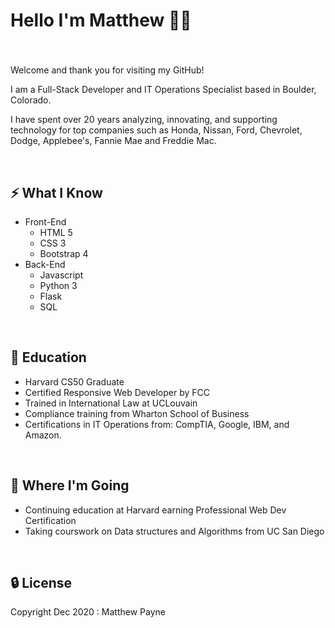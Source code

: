 
# Hello I'm Matthew 🙋‍♂️ 
### 

<br>

Welcome and thank you for visiting my GitHub! 

I am a Full-Stack Developer and IT Operations Specialist based in Boulder, Colorado.

I have spent over 20 years analyzing, innovating, and supporting technology for top companies such as Honda, Nissan, Ford, Chevrolet, Dodge, Applebee's, Fannie Mae and Freddie Mac.



<br>

## ⚡ What I Know
- Front-End
    - HTML 5
    - CSS 3
    - Bootstrap 4
- Back-End
    - Javascript
    - Python 3
    - Flask
    - SQL

<br>

## 📜 Education
- Harvard CS50 Graduate
- Certified Responsive Web Developer by FCC
- Trained in International Law at UCLouvain
- Compliance training from Wharton School of Business
- Certifications in IT Operations from: CompTIA, Google, IBM, and Amazon.

<br>

## 🚀 Where I'm Going
- Continuing education at Harvard earning Professional Web Dev Certification
- Taking courswork on Data structures and Algorithms from UC San Diego

<br>

## 🔒 License



Copyright Dec 2020 : Matthew Payne
